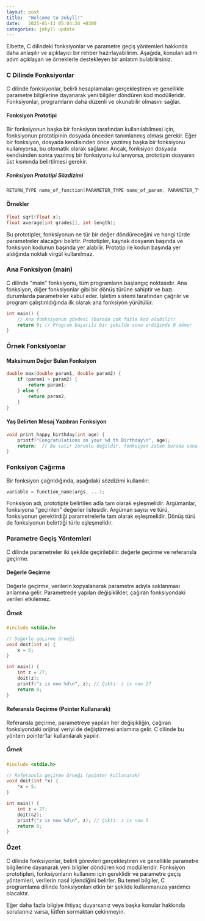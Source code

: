 ```yaml
---
layout: post
title:  "Welcome to Jekyll!"
date:   2025-01-11 05:04:34 +0300
categories: jekyll update
---
```



Elbette, C dilindeki fonksiyonlar ve parametre geçiş yöntemleri hakkında daha anlaşılır ve açıklayıcı bir rehber hazırlayabilirim. Aşağıda, konuları adım adım açıklayan ve örneklerle destekleyen bir anlatım bulabilirsiniz.

### C Dilinde Fonksiyonlar

C dilinde fonksiyonlar, belirli hesaplamaları gerçekleştiren ve genellikle parametre bilgilerine dayanarak yeni bilgiler döndüren kod modülleridir. Fonksiyonlar, programların daha düzenli ve okunabilir olmasını sağlar.

#### Fonksiyon Prototipi

Bir fonksiyonun başka bir fonksiyon tarafından kullanılabilmesi için, fonksiyonun prototipinin dosyada önceden tanımlanmış olması gerekir. Eğer bir fonksiyon, dosyada kendisinden önce yazılmış başka bir fonksiyonu kullanıyorsa, bu otomatik olarak sağlanır. Ancak, fonksiyon dosyada kendisinden sonra yazılmış bir fonksiyonu kullanıyorsa, prototipin dosyanın üst kısmında belirtilmesi gerekir.

##### Fonksiyon Prototipi Sözdizimi

```c
RETURN_TYPE name_of_function(PARAMETER_TYPE name_of_param, PARAMETER_TYPE name_of_param);
```

#### Örnekler

```c
float sqrt(float x);
float average(int grades[], int length);
```

Bu prototipler, fonksiyonun ne tür bir değer döndüreceğini ve hangi türde parametreler alacağını belirtir. Prototipler, kaynak dosyanın başında ve fonksiyon kodunun başında yer alabilir. Prototip ile kodun başında yer aldığında noktalı virgül kullanılmaz.

### Ana Fonksiyon (main)

C dilinde "main" fonksiyonu, tüm programların başlangıç noktasıdır. Ana fonksiyon, diğer fonksiyonlar gibi bir dönüş türüne sahiptir ve bazı durumlarda parametreler kabul eder. İşletim sistemi tarafından çağrılır ve program çalıştırıldığında ilk olarak ana fonksiyon yürütülür.

```c
int main() {
    // Ana fonksiyonun gövdesi (burada çok fazla kod olabilir)
    return 0; // Program başarılı bir şekilde sona erdiğinde 0 döner
}
```

### Örnek Fonksiyonlar

#### Maksimum Değer Bulan Fonksiyon

```c
double max(double param1, double param2) {
    if (param1 > param2) {
        return param1;
    } else {
        return param2;
    }
}
```

#### Yaş Belirten Mesaj Yazdıran Fonksiyon

```c
void print_happy_birthday(int age) {
    printf("Congratulations on your %d th Birthday\n", age);
    return;  // Bu satır zorunlu değildir, fonksiyon zaten burada sona eriyor.
}
```

### Fonksiyon Çağırma

Bir fonksiyon çağrıldığında, aşağıdaki sözdizimi kullanılır:

```c
variable = function_name(args, ...);
```

Fonksiyon adı, prototipte belirtilen adla tam olarak eşleşmelidir. Argümanlar, fonksiyona "geçirilen" değerler listesidir. Argüman sayısı ve türü, fonksiyonun gerektirdiği parametrelerle tam olarak eşleşmelidir. Dönüş türü de fonksiyonun belirttiği türle eşleşmelidir.

### Parametre Geçiş Yöntemleri

C dilinde parametreler iki şekilde geçirilebilir: değerle geçirme ve referansla geçirme.

#### Değerle Geçirme

Değerle geçirme, verilerin kopyalanarak parametre adıyla saklanması anlamına gelir. Parametrede yapılan değişiklikler, çağıran fonksiyondaki verileri etkilemez.

##### Örnek

```c
#include <stdio.h>

// Değerle geçirme örneği
void doit(int x) {
    x = 5;
}

int main() {
    int z = 27;
    doit(z);
    printf("z is now %d\n", z); // Çıktı: z is now 27
    return 0;
}
```

#### Referansla Geçirme (Pointer Kullanarak)

Referansla geçirme, parametreye yapılan her değişikliğin, çağıran fonksiyondaki orijinal veriyi de değiştirmesi anlamına gelir. C dilinde bu yöntem pointer'lar kullanılarak yapılır.

##### Örnek

```c
#include <stdio.h>

// Referansla geçirme örneği (pointer kullanarak)
void doit(int *x) {
    *x = 5;
}

int main() {
    int z = 27;
    doit(&z);
    printf("z is now %d\n", z); // Çıktı: z is now 5
    return 0;
}
```

### Özet

C dilinde fonksiyonlar, belirli görevleri gerçekleştiren ve genellikle parametre bilgilerine dayanarak yeni bilgiler döndüren kod modülleridir. Fonksiyon prototipleri, fonksiyonların kullanımı için gereklidir ve parametre geçiş yöntemleri, verilerin nasıl işlendiğini belirler. Bu temel bilgiler, C programlama dilinde fonksiyonları etkin bir şekilde kullanmanıza yardımcı olacaktır.

Eğer daha fazla bilgiye ihtiyaç duyarsanız veya başka konular hakkında sorularınız varsa, lütfen sormaktan çekinmeyin.
